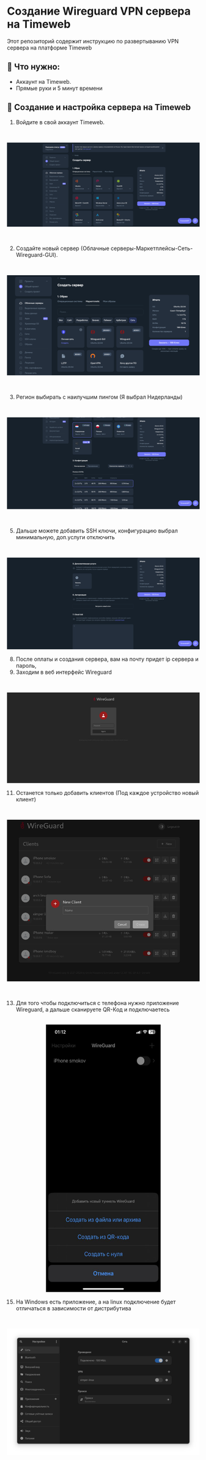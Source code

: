 <h1>Создание Wireguard VPN сервера на Timeweb</h1>

Этот репозиторий содержит инструкцию по развертыванию VPN сервера на платформе Timeweb 
</br>

## :blue_book: Что нужно:

   - Аккаунт на Timeweb.
   - Прямые руки и 5 минут времени

## 🚀 Создание и настройка сервера на Timeweb
  
  1. Войдите в свой аккаунт Timeweb.
           
  </br>

  ![1](1.png)

  </br>
  
  2. Создайте новый сервер (Облачные серверы-Маркетплейсы-Сеть-Wireguard-GUI).

 </br> 
 
 ![2](2.png) 
 
 </br>
 
  3. Регион выбирать с наилучшим пингом (Я выбрал Нидерланды)

  </br>

  ![3](3.png)

  
  </br>

  
  5. Дальше можете добавить SSH ключи, конфигурацию выбрал минимальную, доп.услуги отключить

   </br>

   ![4](4.png)
  
  8. После оплаты и создания сервера, вам на почту придет ip сервера и пароль,
  9. Заходим в веб интерфейс Wireguard
  
   </br>

   ![5](5.png)

  11. Останется только добавить клиентов (Под каждое устройство новый клиент)

  </br>

  ![6](6.png)

  </br>
  
  13. Для того чтобы подключиться с телефона нужно приложение Wireguard, а дальше сканируете QR-Код и подключаетесь

  </br>

  <div align="center">
  <img src="8.jpg" alt="8" width="300" height="700"/>
  </div>

  15. На Windows есть приложение, а на linux подключение будет отличаться в зависимости от дистрибутива
 
  </br>

  ![7](7.png)

  
  
  
